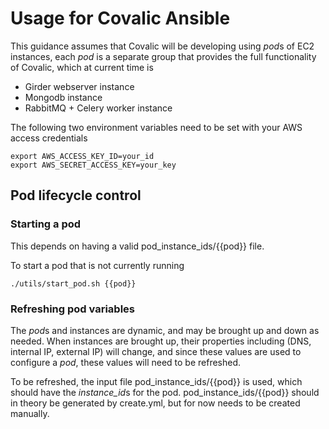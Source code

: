 # Usage for Covalic Ansible

This guidance assumes that Covalic will be developing using *pod*s of EC2 instances,
each *pod* is a separate group that provides the full functionality of Covalic, which
at current time is

  * Girder webserver instance
  * Mongodb instance
  * RabbitMQ + Celery worker instance

The following two environment variables need to be set with your AWS access credentials

    export AWS_ACCESS_KEY_ID=your_id
    export AWS_SECRET_ACCESS_KEY=your_key

## Pod lifecycle control

### Starting a pod

This depends on having a valid pod_instance_ids/{{pod}} file.

To start a pod that is not currently running

    ./utils/start_pod.sh {{pod}}

### Refreshing pod variables

The *pod*s and instances are dynamic, and may be brought up and down as needed.  When
instances are brought up, their properties including (DNS, internal IP, external IP) will
change, and since these values are used to configure a *pod*, these values will need
to be refreshed.

To be refreshed, the input file pod_instance_ids/{{pod}} is used, which should
have the *instance_id*s for the pod.  pod_instance_ids/{{pod}} should in theory be
generated by create.yml, but for now needs to be created manually.


